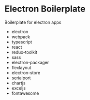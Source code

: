 # Electron Boilerplate
Boilerplate for electron apps

- electron
- webpack
- typescript
- react
- redux-toolkit
- sass
- electron-packager
- flexlayout
- electron-store
- serialport
- chartjs
- exceljs
- fontawesome